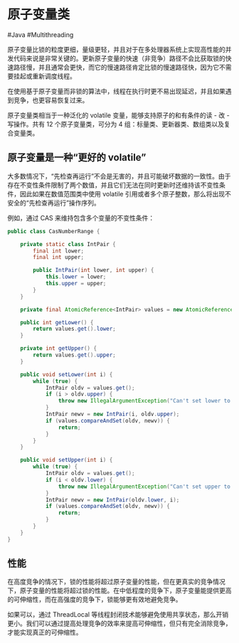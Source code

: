# 原子变量类
#Java #Multithreading 

原子变量比锁的粒度更细，量级更轻，并且对于在多处理器系统上实现高性能的并发代码来说是非常关键的。更新原子变量的快速（非竞争）路径不会比获取锁的快速路径慢，并且通常会更快，而它的慢速路径肯定比锁的慢速路径快，因为它不需要挂起或重新调度线程。

在使用基于原子变量而非锁的算法中，线程在执行时更不易出现延迟，并且如果遇到竞争，也更容易恢复过来。

原子变量类相当于一种泛化的 volatile 变量，能够支持原子的和有条件的读 - 改 - 写操作。共有 12 个原子变量类，可分为 4 组：标量类、更新器类、数组类以及复合变量类。

## 原子变量是一种“更好的 volatile”

大多数情况下，“先检查再运行”不会是无害的，并且可能破坏数据的一致性。由于存在不变性条件限制了两个数值，并且它们无法在同时更新时还维持该不变性条件，因此如果在数值范围类中使用 volatile 引用或者多个原子整数，那么将出现不安全的“先检查再运行”操作序列。

例如，通过 CAS 来维持包含多个变量的不变性条件：

```java
public class CasNumberRange {

    private static class IntPair {
        final int lower;
        final int upper;

        public IntPair(int lower, int upper) {
            this.lower = lower;
            this.upper = upper;
        }
    }

    private final AtomicReference<IntPair> values = new AtomicReference<>(new IntPair(0, 0));

    public int getLower() {
        return values.get().lower;
    }

    private int getUpper() {
        return values.get().upper;
    }

    public void setLower(int i) {
        while (true) {
            IntPair oldv = values.get();
            if (i > oldv.upper) {
                throw new IllegalArgumentException("Can't set lower to " + i + " > upper");
            }
            IntPair newv = new IntPair(i, oldv.upper);
            if (values.compareAndSet(oldv, newv)) {
                return;
            }
        }
    }

    public void setUpper(int i) {
        while (true) {
            IntPair oldv = values.get();
            if (i < oldv.lower) {
                throw new IllegalArgumentException("Can't set upper to " + i + " < lower");
            }
            IntPair newv = new IntPair(oldv.lower, i);
            if (values.compareAndSet(oldv, newv)) {
                return;
            }
        }
    }
}
```

## 性能

在高度竞争的情况下，锁的性能将超过原子变量的性能，但在更真实的竞争情况下，原子变量的性能将超过锁的性能。在中低程度的竞争下，原子变量能提供更高的可伸缩性，而在高强度的竞争下，锁能够更有效地避免竞争。

如果可以，通过 ThreadLocal 等线程封闭技术能够避免使用共享状态，那么开销更小。我们可以通过提高处理竞争的效率来提高可伸缩性，但只有完全消除竞争，才能实现真正的可伸缩性。